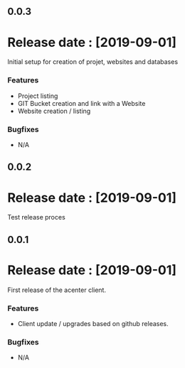 ## 0.0.3

# Release date : [2019-09-01]

Initial setup for creation of projet, websites and databases

### Features

- Project listing
- GIT Bucket creation and link with a Website
- Website creation / listing

### Bugfixes

- N/A

## 0.0.2

# Release date : [2019-09-01]

Test release proces

## 0.0.1

# Release date : [2019-09-01]

First release of the acenter client.

### Features

- Client update / upgrades based on github releases.

### Bugfixes

- N/A
